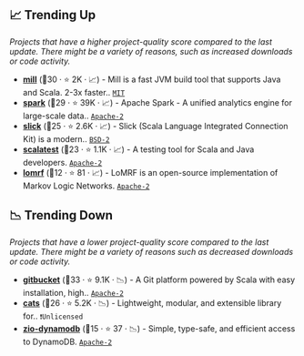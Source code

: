 ## 📈 Trending Up

_Projects that have a higher project-quality score compared to the last update. There might be a variety of reasons, such as increased downloads or code activity._

- <b><a href="https://github.com/com-lihaoyi/mill">mill</a></b> (🥈30 ·  ⭐ 2K · 📈) - Mill is a fast JVM build tool that supports Java and Scala. 2-3x faster.. <code><a href="http://bit.ly/34MBwT8">MIT</a></code>
- <b><a href="https://github.com/apache/spark">spark</a></b> (🥇29 ·  ⭐ 39K · 📈) - Apache Spark - A unified analytics engine for large-scale data.. <code><a href="http://bit.ly/3nYMfla">Apache-2</a></code>
- <b><a href="https://github.com/slick/slick">slick</a></b> (🥇25 ·  ⭐ 2.6K · 📈) - Slick (Scala Language Integrated Connection Kit) is a modern.. <code><a href="http://bit.ly/3rqEWVr">BSD-2</a></code> <code><img src="https://scalac.io/wp-content/uploads/2021/02/image-125-1.svg" style="display:inline;" width="13" height="13"></code>
- <b><a href="https://github.com/scalatest/scalatest">scalatest</a></b> (🥇23 ·  ⭐ 1.1K · 📈) - A testing tool for Scala and Java developers. <code><a href="http://bit.ly/3nYMfla">Apache-2</a></code> <code><img src="https://scalac.io/wp-content/uploads/2021/02/image-125-1.svg" style="display:inline;" width="13" height="13"></code> <code><img src="https://www.scala-js.org/assets/img/scala-js-logo.svg" style="display:inline;" width="13" height="13"></code>
- <b><a href="https://github.com/anskarl/LoMRF">lomrf</a></b> (🥉12 ·  ⭐ 81 · 📈) - LoMRF is an open-source implementation of Markov Logic Networks. <code><a href="http://bit.ly/3nYMfla">Apache-2</a></code>

## 📉 Trending Down

_Projects that have a lower project-quality score compared to the last update. There might be a variety of reasons such as decreased downloads or code activity._

- <b><a href="https://github.com/gitbucket/gitbucket">gitbucket</a></b> (🥇33 ·  ⭐ 9.1K · 📉) - A Git platform powered by Scala with easy installation, high.. <code><a href="http://bit.ly/3nYMfla">Apache-2</a></code>
- <b><a href="https://github.com/typelevel/cats">cats</a></b> (🥇26 ·  ⭐ 5.2K · 📉) - Lightweight, modular, and extensible library for.. <code>❗Unlicensed</code> <code><img src="https://scalac.io/wp-content/uploads/2021/02/image-125-1.svg" style="display:inline;" width="13" height="13"></code> <code><img src="https://www.scala-js.org/assets/img/scala-js-logo.svg" style="display:inline;" width="13" height="13"></code>
- <b><a href="https://github.com/zio/zio-dynamodb">zio-dynamodb</a></b> (🥈15 ·  ⭐ 37 · 📉) - Simple, type-safe, and efficient access to DynamoDB. <code><a href="http://bit.ly/3nYMfla">Apache-2</a></code> <code><img src="https://zio.dev/img/navbar_brand.png" style="display:inline;" width="13" height="13"></code> <code><img src="https://scalac.io/wp-content/uploads/2021/02/image-125-1.svg" style="display:inline;" width="13" height="13"></code>

